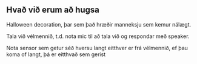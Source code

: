 ## Hvað við erum að hugsa

Halloween decoration, þar sem það hræðir manneksju sem kemur nálægt.  

Tala við vélmennið, t.d. nota mic til að tala við og respondar með speaker.  


Nota sensor sem getur séð hversu langt eitthver er frá vélmennið, ef þau koma of langt, þá er eitthvað sem gerist


